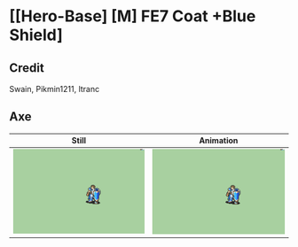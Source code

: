 # [\[Hero-Base\] \[M\] FE7 Coat +Blue Shield]

## Credit

Swain, Pikmin1211, ltranc
	
## Axe

| Still | Animation |
| :---: | :-------: |
| ![Axe still](./Axe_000.png) | ![Axe animation](./Axe.gif) |

